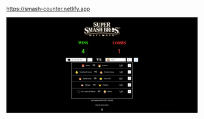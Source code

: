 https://smash-counter.netlify.app

![Screenshot_22](https://github.com/p-freitas/Smash-Counter-v2/blob/main/public/Screenshot.png)
